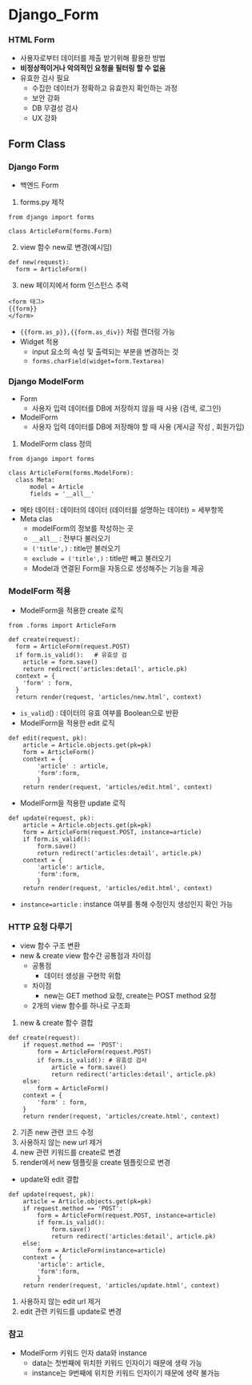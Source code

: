 # Django_Form
### HTML Form
  - 사용자로부터 데이터를 제출 받기위해 활용한 방법
  - **비정상적이거나 악의적인 요청을 필터링 할 수 없음**
- 유효한 검사 필요
  - 수집한 데이터가 정확하고 유효한지 확인하는 과정
  - 보안 강화
  - DB 무결성 검사
  - UX 강화
## Form Class
### Django Form
- 백엔드 Form
1. forms.py 제작
```
from django import forms

class ArticleForm(forms.Form)
```
2. view 함수 new로 변경(예시임)
```
def new(request):
  form = ArticleForm()
```
3. new 페이지에서 form 인스턴스 추력
```
<form 태그>
{{form}}
</form>
```
- `{{form.as_p}},{{form.as_div}}` 처럼 렌더링 가능
- Widget 적용
  - input 요소의 속성 및 출력되는 부분을 변경하는 것
  - `forms.charField(widget=form.Textarea)`
### Django ModelForm
- Form
  - 사용자 입력 데이터를 DB에 저장하지 않을 때 사용 (검색, 로그인)
- ModelForm
  - 사용자 입력 데이터를 DB에 저장해야 할 때 사용 (게시글 작성 , 회원가입)
1. ModelForm class 정의
```
from django import forms

class ArticleForm(forms.ModelForm):
  class Meta:
      model = Article
      fields = '__all__'
```
- 메타 데이터 : 데이터의 데이터 (데이터를 설명하는 데이터) = 세부항목
- Meta clas
  - modelForm의 정보를 작성하는 곳
  - `__all__` : 전부다 불러오기
  - `('title',)` : title만 불러오기
  - `exclude = ('title',)` : title만 빼고 불러오기
  - Model과 연결된 Form을 자동으로 생성해주는 기능을 제공
### ModelForm 적용
- ModelForm을 적용한 create 로직
```
from .forms import ArticleForm

def create(request):
  form = ArticleForm(request.POST)
  if form.is_valid():   # 유효성 검
    article = form.save()
    return redirect('articles:detail', article.pk)
  context = {
    'form' : form,
  }
  return render(request, 'articles/new.html', context)
```
  - `is_valid`() : 데이터의 유효 여부를 Boolean으로 반환
- ModelForm을 적용한 edit 로직
```
def edit(request, pk):
    article = Article.objects.get(pk=pk)
    form = ArticleForm()
    context = {
        'article' : article,
        'form':form,
        }
    return render(request, 'articles/edit.html', context)
```
- ModelForm을 적용한 update 로직
```
def update(request, pk):
    article = Article.objects.get(pk=pk)
    form = ArticleForm(request.POST, instance=article)
    if form.is_valid():
        form.save()
        return redirect('articles:detail', article.pk)
    context = {
        'article': article,
        'form':form,
        }
    return render(request, 'articles/edit.html', context)
```
  - `instance=article` : instance 여부를 통해 수정인지 생성인지 확인 가능
### HTTP 요청 다루기
- view 함수 구조 변환
- new & create view 함수간 공통점과 차이점
  - 공통점
    - 데이터 생성을 구현학 위함
  - 차이점
    - new는 GET method 요청, create는 POST method 요청
  - 2개의 view 함수를 하나로 구조화
1. new & create 함수 결합
```
def create(request):
    if request.method == 'POST':
        form = ArticleForm(request.POST)
        if form.is_valid(): # 유효성 검사
            article = form.save()
            return redirect('articles:detail', article.pk)
    else:
        form = ArticleForm()
    context = {
        'form' : form,
    }
    return render(request, 'articles/create.html', context)
```
2. 기존 new 관련 코드 수정
3. 사용하지 않는 new url 제거
4. new 관련 키워드를 create로 변경
5. render에서 new 템플릿을 create 템플릿으로 변경

- update와 edit 결합
```
def update(request, pk):
    article = Article.objects.get(pk=pk)
    if request.method == 'POST':
        form = ArticleForm(request.POST, instance=article)
        if form.is_valid():
            form.save()
            return redirect('articles:detail', article.pk)
    else:
        form = ArticleForm(instance=article)
    context = {
        'article': article,
        'form':form,
        }
    return render(request, 'articles/update.html', context)
```
1. 사용하지 않는 edit url 제거
2. edit 관련 키워드를 update로 변경
### 참고
- ModelForm 키워드 인자 data와 instance
  - data는 첫번째에 위치한 키워드 인자이기 때문에 생략 가능
  - instance는 9번째에 위치한 키워드 인자이기 때문에 생략 불가능
